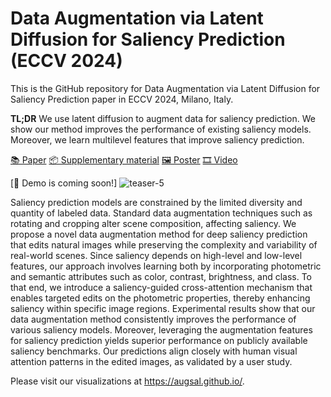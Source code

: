 # Data Augmentation via Latent Diffusion for Saliency Prediction (ECCV 2024)
This is the GitHub repository for Data Augmentation via Latent Diffusion for Saliency Prediction paper in ECCV 2024, Milano, Italy.

**TL;DR** We use latent diffusion to augment data for saliency prediction. We show our method improves the performance of existing saliency models. Moreover, we learn multilevel features that improve saliency prediction.

[📚 Paper](https://www.ecva.net/papers/eccv_2024/papers_ECCV/papers/10071.pdf) 
[📦 Supplementary material](https://www.ecva.net/papers/eccv_2024/papers_ECCV/papers/10071-supp.pdf)
[🖼️ Poster](https://eccv.ecva.net/media/PosterPDFs/ECCV%202024/2521.png?t=1726067821.916353)
[🎞️ Video](https://youtu.be/Pu4E5CPQLjM)

[🤗 Demo is coming soon!]
![teaser-5](https://github.com/user-attachments/assets/f0228a97-f1f8-4d09-a687-b4887abe7ee3)


Saliency prediction models are constrained by the limited diversity and quantity of labeled data. Standard data augmentation techniques such as rotating and cropping alter scene composition, affecting saliency. We propose a novel data augmentation method for deep saliency prediction that edits natural images while preserving the complexity and variability of real-world scenes. Since saliency depends on high-level and low-level features, our approach involves learning both by incorporating photometric and semantic attributes such as color, contrast, brightness, and class. To that end, we introduce a saliency-guided cross-attention mechanism that enables targeted edits on the photometric properties, thereby enhancing saliency within specific image regions. Experimental results show that our data augmentation method consistently improves the performance of various saliency models. Moreover, leveraging the augmentation features for saliency prediction yields superior performance on publicly available saliency benchmarks. Our predictions align closely with human visual attention patterns in the edited images, as validated by a user study. 

Please visit our visualizations at https://augsal.github.io/.
